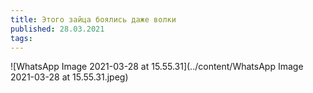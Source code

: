 ```yaml
---
title: Этого зайца боялись даже волки
published: 28.03.2021
tags:
---
```


![WhatsApp Image 2021-03-28 at 15.55.31](../content/WhatsApp Image 2021-03-28 at 15.55.31.jpeg)